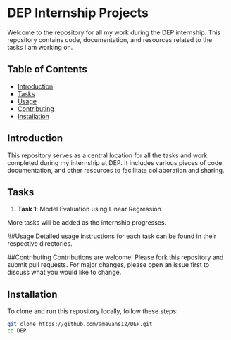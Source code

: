 # DEP Internship Projects

Welcome to the repository for all my work during the DEP internship. This repository contains code, documentation, and resources related to the tasks I am working on.

## Table of Contents
 
- [Introduction](#introduction)
- [Tasks](#tasks)
- [Usage](#usage)
- [Contributing](#contributing)
- [Installation](#installation)
 
## Introduction

This repository serves as a central location for all the tasks and work completed during my internship at DEP. It includes various pieces of code, documentation, and other resources to facilitate collaboration and sharing.
 
## Tasks

1. **Task 1**: Model Evaluation using Linear Regression 

More tasks will be added as the internship progresses.

##Usage
Detailed usage instructions for each task can be found in their respective directories.

##Contributing
Contributions are welcome! Please fork this repository and submit pull requests. For major changes, please open an issue first to discuss what you would like to change.

## Installation

To clone and run this repository locally, follow these steps:

```bash
git clone https://github.com/amevans12/DEP.git
cd DEP
